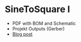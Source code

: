 # SineToSquare I
* PDF with BOM and Schematic
* Projekt Outputs (Gerber)
* [Blog post](http://eetec.ch/2017/09/16/high-speed-sine-to-square-wave-converter-based-on-lt1016-comparator/)